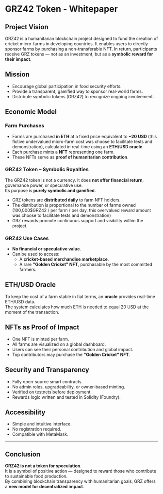# GRZ42 Token - Whitepaper

## Project Vision

GRZ42 is a humanitarian blockchain project designed to fund the creation of cricket micro-farms in developing countries. It enables users to directly sponsor farms by purchasing a non-transferable NFT. In return, participants receive GRZ tokens — not as an investment, but as a **symbolic reward for their impact**.

## Mission

- Encourage global participation in food security efforts.
- Provide a transparent, gamified way to sponsor real-world farms.
- Distribute symbolic tokens (GRZ42) to recognize ongoing involvement.

## Economic Model

### Farm Purchases
- Farms are purchased **in ETH** at a fixed price equivalent to **~20 USD** (this fictive undervalued micro-farm cost was choose to facilitate tests and demonstration), calculated in real-time using an **ETH/USD oracle**.
- Each purchase mints a **NFT** representing one farm.
- These NFTs serve as **proof of humanitarian contribution**.

### GRZ42 Token – Symbolic Royalties

The GRZ42 token is not a currency. It does **not offer financial return**, governance power, or speculative use.  
Its purpose is **purely symbolic and gamified**.

- GRZ tokens are **distributed daily** to farm NFT holders.
- The distribution is proportional to the number of farms owned (100,000$GRZ42 / per farm / per day, this overvalued reward amount was choose to facilitate tests and demonstration)
- GRZ rewards promote continuous support and visibility within the project.

### GRZ42 Use Cases

- **No financial or speculative value**.
- Can be used to access:
    - A **cricket-based merchandise marketplace**.
    - A rare **"Golden Cricket" NFT**, purchasable by the most committed farmers.

## ETH/USD Oracle

To keep the cost of a farm stable in fiat terms, an **oracle** provides real-time ETH/USD data.  
The system calculates how much ETH is needed to equal 20 USD at the moment of the transaction.

## NFTs as Proof of Impact

- One NFT is minted per farm.
- All farms are visualized on a global dashboard.
- Users can see their personal contribution and global impact.
- Top contributors may purchase the **"Golden Cricket" NFT**.

## Security and Transparency

- Fully open-source smart contracts.
- No admin roles, upgradeability, or owner-based minting.
- Verified on testnets before deployment.
- Rewards logic written and tested in Solidity (Foundry).

## Accessibility

- Simple and intuitive interface.
- No registration required.
- Compatible with MetaMask.

---

## Conclusion

**GRZ42 is not a token for speculation.**  
It is a symbol of positive action — designed to reward those who contribute to sustainable food production.  
By combining blockchain transparency with humanitarian goals, GRZ offers a **new model for decentralized impact**.

